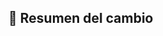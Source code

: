 ## 📝 Resumen del cambio

<!-- Describe brevemente qué hiciste. Por ejemplo: -->
<!-- Agregué funcionalidad para X, refactoricé Y, arreglé bug en Z, etc. -->
